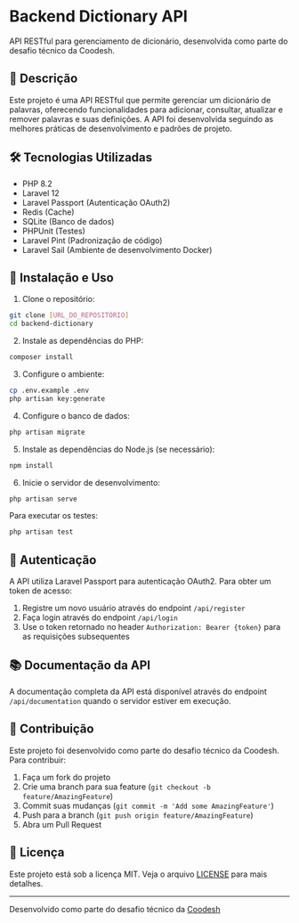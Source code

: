 # Backend Dictionary API

API RESTful para gerenciamento de dicionário, desenvolvida como parte do desafio técnico da Coodesh.

## 📝 Descrição

Este projeto é uma API RESTful que permite gerenciar um dicionário de palavras, oferecendo funcionalidades para adicionar, consultar, atualizar e remover palavras e suas definições. A API foi desenvolvida seguindo as melhores práticas de desenvolvimento e padrões de projeto.

## 🛠️ Tecnologias Utilizadas

- PHP 8.2
- Laravel 12
- Laravel Passport (Autenticação OAuth2)
- Redis (Cache)
- SQLite (Banco de dados)
- PHPUnit (Testes)
- Laravel Pint (Padronização de código)
- Laravel Sail (Ambiente de desenvolvimento Docker)

## 🚀 Instalação e Uso

1. Clone o repositório:
```bash
git clone [URL_DO_REPOSITÓRIO]
cd backend-dictionary
```

2. Instale as dependências do PHP:
```bash
composer install
```

3. Configure o ambiente:
```bash
cp .env.example .env
php artisan key:generate
```

4. Configure o banco de dados:
```bash
php artisan migrate
```

5. Instale as dependências do Node.js (se necessário):
```bash
npm install
```

6. Inicie o servidor de desenvolvimento:
```bash
php artisan serve
```

Para executar os testes:
```bash
php artisan test
```

## 🔑 Autenticação

A API utiliza Laravel Passport para autenticação OAuth2. Para obter um token de acesso:

1. Registre um novo usuário através do endpoint `/api/register`
2. Faça login através do endpoint `/api/login`
3. Use o token retornado no header `Authorization: Bearer {token}` para as requisições subsequentes

## 📚 Documentação da API

A documentação completa da API está disponível através do endpoint `/api/documentation` quando o servidor estiver em execução.

## 🤝 Contribuição

Este projeto foi desenvolvido como parte do desafio técnico da Coodesh. Para contribuir:

1. Faça um fork do projeto
2. Crie uma branch para sua feature (`git checkout -b feature/AmazingFeature`)
3. Commit suas mudanças (`git commit -m 'Add some AmazingFeature'`)
4. Push para a branch (`git push origin feature/AmazingFeature`)
5. Abra um Pull Request

## 📄 Licença

Este projeto está sob a licença MIT. Veja o arquivo [LICENSE](LICENSE) para mais detalhes.

---

Desenvolvido como parte do desafio técnico da [Coodesh](https://coodesh.com/) 